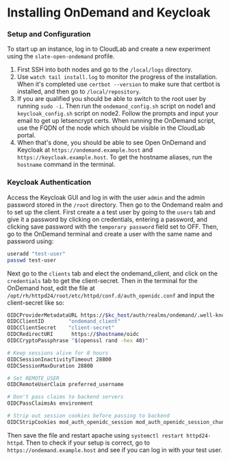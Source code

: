 # Installing OnDemand and Keycloak 

### Setup and Configuration

To start up an instance, log in to CloudLab and create a new experiment using the `slate-open-ondemand` profile.

1. First SSH into both nodes and go to the `/local/logs` directory.
2. Use `watch tail install.log` to monitor the progress of the installation. When it's completed use `certbot --version` to make sure that certbot is installed, and then go to `/local/repository`.
3. If you are qualified you should be able to switch to the root user by running `sudo -i`. Then run the `ondemand_config.sh` script on node1 and `keycloak_config.sh` script on node2. Follow the prompts and input your email to get up letsencrypt certs. When running the OnDemand script, use the FQDN of the node which should be visible in the CloudLab portal.
4.   When that's done, you should be able to see Open OnDemand and Keycloak at `https://ondemand.example.host` and `https://keycloak.example.host`. To get the hostname aliases, run the `hostname` command in the terminal.

### Keycloak Authentication

Access the Keycloak GUI and log in with the user `admin` and the admin password stored in the `/root` directory. Then go to the Ondemand realm and to set up the client. First create a a test user by going to the `users` tab and give it a password by clicking on credentials, entering a password, and clicking save password with the `temporary password` field set to OFF. Then, go to the OnDemand terminal and create a user with the same name and password using:

```bash
useradd "test-user"
passwd test-user
```

Next go to the `clients` tab and elect the ondemand_client, and click on the `credentials` tab to get the client-secret. Then in the terminal for the OnDemand host, edit the file at `/opt/rh/httpd24/root/etc/httpd/conf.d/auth_openidc.conf` and input the client-secret like so:

```bash
OIDCProviderMetadataURL https://$kc_host/auth/realms/ondemand/.well-known/openid-configuration
OIDCClientID        "ondemand_client"
OIDCClientSecret    "client-secret"
OIDCRedirectURI      https://$hostname/oidc
OIDCCryptoPassphrase "$(openssl rand -hex 40)"

# Keep sessions alive for 8 hours
OIDCSessionInactivityTimeout 28800
OIDCSessionMaxDuration 28800

# Set REMOTE_USER
OIDCRemoteUserClaim preferred_username

# Don't pass claims to backend servers
OIDCPassClaimsAs environment

# Strip out session cookies before passing to backend
OIDCStripCookies mod_auth_openidc_session mod_auth_openidc_session_chunks mod_auth_openidc_session_0 mod_auth_openidc_session_1
```

Then save the file and restart apache using `systemctl restart httpd24-httpd`. Then to check if your setup is correct, go to `https://ondemand.example.host` and see if you can log in with your test user.
